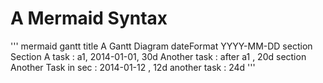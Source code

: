 # A Mermaid Syntax
''' mermaid
gantt
    title A Gantt Diagram
    dateFormat  YYYY-MM-DD
    section Section
    A task             : a1, 2014-01-01, 30d
    Another task       : after a1  , 20d
    section Another
    Task in sec        : 2014-01-12  , 12d
    another task       : 24d
'''

